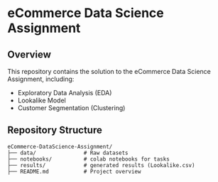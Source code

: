 # eCommerce Data Science Assignment

## Overview
This repository contains the solution to the eCommerce Data Science Assignment, including:
- Exploratory Data Analysis (EDA)
- Lookalike Model
- Customer Segmentation (Clustering)

## Repository Structure
```plaintext
eCommerce-DataScience-Assignment/
├── data/               # Raw datasets
├── notebooks/          # colab notebooks for tasks         
├── results/            # generated results (Lookalike.csv)
├── README.md           # Project overview
